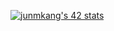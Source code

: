 [![junmkang's 42 stats](https://badge42.herokuapp.com/api/stats/junmkang)](https://github.com/k010103/algorithm_study)
